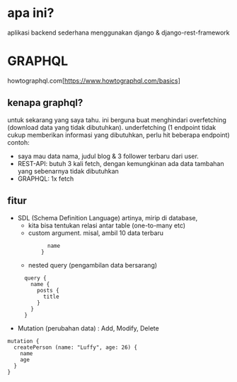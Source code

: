 # apa ini?

aplikasi backend sederhana menggunakan django & django-rest-framework

# GRAPHQL
howtographql.com[https://www.howtographql.com/basics]
## kenapa graphql?
untuk sekarang yang saya tahu. ini berguna buat menghindari overfetching (download data yang tidak dibutuhkan). underfetching (1 endpoint tidak cukup memberikan informasi yang dibutuhkan, perlu hit beberapa endpoint)
contoh: 
- saya mau data nama, judul blog & 3 follower terbaru dari user.
- REST-API: butuh 3 kali fetch, dengan kemungkinan ada data tambahan yang sebenarnya tidak dibutuhkan
- GRAPHQL: 1x fetch
## fitur
- SDL (Schema Definition Language)
artinya, mirip di database, 
  * kita bisa tentukan relasi antar table (one-to-many etc)
  * custom argument. misal, ambil 10 data terbaru 
    ``` query(last 10) {
          name
        }
    ```
  * nested query (pengambilan data bersarang)
  ```
    query {
      name {
        posts {
          title
        }
      }
    }
  ```
- Mutation (perubahan data) : Add, Modify, Delete
```
mutation {
  createPerson (name: "Luffy", age: 26) {
    name
    age
  }
}
```
